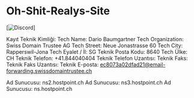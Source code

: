 # Oh-Shit-Realys-Site


[![Discord](https://cdn.discordapp.com/attachments/820010732245483620/845623231205212190/ez.PNG)]

Kayıt Teknik Kimliği:
Tech Name: Dario Baumgartner
Tech Organization: Swiss Domain Trustee AG
Tech Street: Neue Jonastrasse 60
Tech City: Rapperswil-Jona 
Tech Eyalet / İl: SG
Teknik Posta Kodu: 8640
Tech Ülke: CH
Teknik Telefon: +41.844040404
Teknik Telefon Uzantısı:
Teknik Faks:   
Teknik Faks Uzantısı: 
Teknik E-posta: ec8073a02dfad21@email-forwarding.swissdomaintrustee.ch

Ad Sunucusu: ns2.hostpoint.ch
Ad Sunucusu: ns3.hostpoint.ch
Ad Sunucusu: ns.hostpoint.ch
